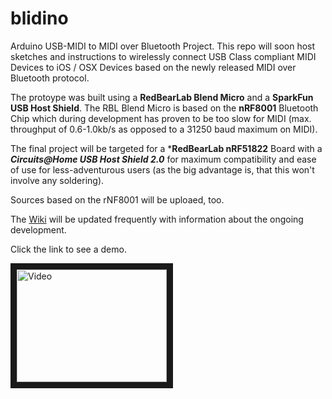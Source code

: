 blidino
=======

Arduino USB-MIDI to MIDI over Bluetooth Project.
This repo will soon host sketches and instructions to wirelessly connect USB Class compliant MIDI Devices to iOS / OSX Devices based on the newly released MIDI over Bluetooth protocol.

The protoype was built using a **RedBearLab Blend Micro** and a **SparkFun USB Host Shield**. The RBL Blend Micro is based on the **nRF8001** Bluetooth Chip which during development has proven to be too slow for MIDI (max. throughput of 0.6-1.0kb/s as opposed to a 31250 baud maximum on MIDI).

The final project will be targeted for a ***RedBearLab nRF51822** Board with a ***Circuits@Home USB Host Shield 2.0*** for maximum compatibility and ease of use for less-adventurous users (as the big advantage is, that this won't involve any soldering).

Sources based on the rNF8001 will be uploaed, too.

The [Wiki](https://github.com/sieren/blidino/wiki) will be updated frequently with information about the ongoing development.

Click the link to see a demo.

<a href="http://www.youtube.com/watch?feature=player_embedded&v=pk6db6KNVUQ
" target="_blank"><img src="http://img.youtube.com/vi/pk6db6KNVUQ/0.jpg" 
alt="Video" width="240" height="180" border="10" /></a>